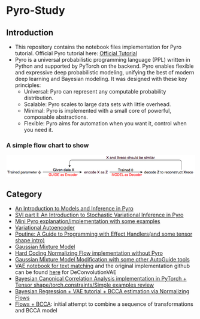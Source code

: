 # Pyro-Study
## Introduction
* This repository contains the notebook files implementation for Pyro tutorial. Official Pyro tutorial here: [Official Tutorial](https://pyro.ai/examples/)
* Pyro is a universal probabilistic programming language (PPL) written in Python and supported by PyTorch on the backend. Pyro enables flexible and expressive deep probabilistic modeling, unifying the best of modern deep learning and Bayesian modeling. It was designed with these key principles:
  - Universal: Pyro can represent any computable probability distribution.
  - Scalable: Pyro scales to large data sets with little overhead.
  - Minimal: Pyro is implemented with a small core of powerful, composable abstractions.
  - Flexible: Pyro aims for automation when you want it, control when you need it.
### A simple flow chart to show
![](https://github.com/MengyaoHuang/Pyro-Study/blob/master/working%20flow.png)
## Category
  - [An Introduction to Models and Inference in Pyro](https://github.com/MengyaoHuang/Pyro-Study/blob/master/An_Introduction_to_Models_and_Inference_in_Pyro.ipynb)
  - [SVI part I:  An Introduction to Stochastic Variational Inference in Pyro](https://github.com/MengyaoHuang/Pyro-Study/blob/master/SVI_Part_I_An_Introduction_to_Stochastic_Variational_Inference_in_Pyro.ipynb)
  - [Mini Pyro explanation/implementation with some examples](https://github.com/MengyaoHuang/Pyro-Study/blob/master/Mini_Pyro.ipynb)
  - [Variational Autoencoder](https://github.com/MengyaoHuang/Pyro-Study/blob/master/Variational_Autoencoders.ipynb)
  - [Poutine: A Guide to Programming with Effect Handlers(and some tensor shape intro)](https://github.com/MengyaoHuang/Pyro-Study/blob/master/Poutine_A_Guide_to_Programming_with_Effect_Handlers.ipynb)
  - [Gaussian Mixture Model](https://github.com/MengyaoHuang/Pyro-Study/blob/master/Gaussian_Mixture_Model.ipynb)
  - [Hard Coding Normalizing Flow implementation without Pyro](https://github.com/MengyaoHuang/Pyro-Study/blob/master/variance_inference.ipynb)
  - [Gaussian Mixture Model Modification with some other AutoGuide tools](https://github.com/MengyaoHuang/Pyro-Study/blob/master/GMM_modification.ipynb)
  - [VAE notebook for text matching](https://github.com/MengyaoHuang/Pyro-Study/blob/master/Matching/VAE_Pytorch_for_matching.ipynb) and the original implementation github can be found [here](https://github.com/baaesh/DeConv-VAE-pytorch) for DeConvolutionVAE
  - [Bayesian Canonical Correlation Analysis implementation in PyTorch + Tensor shape/torch.constraints/Simple examples review](https://github.com/MengyaoHuang/Pyro-Study/blob/master/BCCA_Re_implementation.ipynb)
  - [Bayesian Regression + VAE tutorial + BCCA estimation via Normalizing Flows](https://github.com/MengyaoHuang/Pyro-Study/blob/master/BCCA_Normalizing_Flow_via_PyTorch_implementation.ipynb)
  - [Flows + BCCA](https://github.com/MengyaoHuang/Pyro-Study/blob/master/Flows%20%2B%20BCCA.ipynb): initial attempt to combine a sequence of transformations and BCCA model
